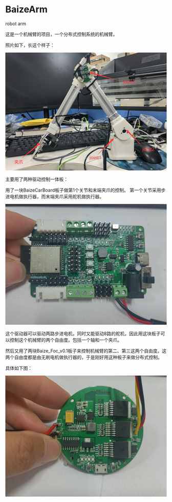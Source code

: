 # BaizeArm
robot arm

这是一个机械臂的项目，一个分布式控制系统的机械臂。

照片如下，长这个样子：

![机械臂照片1](https://github.com/Allen953/BaizeArm/blob/main/7.Photos%20%26%20Videos/joint.png)


主要用了两种驱动控制一体板：

用了一块BaizeCarBoard板子做第1个关节和末端夹爪的控制。
第一个关节采用步进电机做执行器，而末端夹爪采用舵机做执行器。

![关节控制驱动器1](https://github.com/Allen953/BaizeArm/blob/main/7.Photos%20%26%20Videos/IMG_20221201_094552.jpg)

这个驱动器可以驱动两路步进电机，同时又能驱动8路的舵机，因此用这块板子可以控制这个机械臂的两个自由度。包括一个轴和一个夹爪。

然后又用了两块Baize_Foc_v0.1板子来控制机械臂的第二、第三这两个自由度。这两个自由度都是由无刷电机做执行器的，于是刚好用这种板子来做分布式控制。

具体如下图：

![关节控制驱动器2](https://github.com/Allen953/BaizeArm/blob/main/7.Photos%20%26%20Videos/IMG_20221201_094700.jpg)


